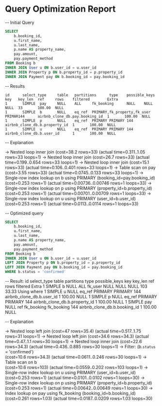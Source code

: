 # Query Optimization Report

-- Initial Query

```sql
SELECT
    b.booking_id,
    u.first_name,
    u.last_name,
    p.name AS property_name,
    pay.amount,
    pay.payment_method
FROM Booking b
INNER JOIN User u ON b.user_id = u.user_id
INNER JOIN Property p ON b.property_id = p.property_id
INNER JOIN Payment pay ON b.booking_id = pay.booking_id
```

-- Results

```
id      select_type     table   partitions      type    possible_keys   key   key_len  ref     rows    filtered        Extra
1       SIMPLE  pay     NULL    ALL     fk_booking      NULL    NULL    NULL  33       100.00  NULL
1       SIMPLE  b       NULL    eq_ref  PRIMARY,fk_property,fk_user     PRIMAR144      airbnb_clone_db.pay.booking_id  1       100.00  NULL
1       SIMPLE  p       NULL    eq_ref  PRIMARY PRIMARY 144     airbnb_clone_db.b.property_id  1       100.00  NULL
1       SIMPLE  u       NULL    eq_ref  PRIMARY PRIMARY 144     airbnb_clone_db.b.user_id      1       100.00  NULL
```

-- Explanation

-> Nested loop inner join  (cost=38.2 rows=33) (actual time=0.311..1.05 rows=33 loops=1)
    -> Nested loop inner join  (cost=26.7 rows=33) (actual time=0.199..0.654 rows=33 loops=1)
        -> Nested loop inner join  (cost=15.1 rows=33) (actual time=0.106..0.401 rows=33 loops=1)
            -> Table scan on pay  
               (cost=3.55 rows=33) 
               (actual time=0.0745..0.133 rows=33 loops=1)
            -> Single-row index lookup on b using PRIMARY (booking_id=pay.booking_id)  
               (cost=0.253 rows=1) 
               (actual time=0.00736..0.00746 rows=1 loops=33)
        -> Single-row index lookup on p using PRIMARY (property_id=b.property_id)  
           (cost=0.253 rows=1) 
           (actual time=0.00701..0.00709 rows=1 loops=33)
    -> Single-row index lookup on u using PRIMARY (user_id=b.user_id)  
       (cost=0.253 rows=1) 
       (actual time=0.0113..0.0114 rows=1 loops=33)


-- Optimized query

```sql
SELECT
    b.booking_id,
    u.first_name,
    u.last_name,
    p.name AS property_name,
    pay.amount,
    pay.payment_method
FROM Booking b
INNER JOIN User u ON b.user_id = u.user_id
LEFT JOIN Property p ON b.property_id = p.property_id
LEFT JOIN Payment pay ON b.booking_id = pay.booking_id
WHERE b.status = 'confirmed'
```

-- Result:
id      select_type     table   partitions      type    possible_keys   key     key_len ref     rows    filtered        Extra
1       SIMPLE  b       NULL    ALL     fk_user NULL    NULL    NULL    103     33.33   Using where
1       SIMPLE  u       NULL    eq_ref  PRIMARY PRIMARY 144     airbnb_clone_db.b.user_id       1       100.00  NULL
1       SIMPLE  p       NULL    eq_ref  PRIMARY PRIMARY 144     airbnb_clone_db.b.property_id   1       100.00  NULL
1       SIMPLE  pay     NULL    ref     fk_booking      fk_booking      144     airbnb_clone_db.b.booking_id    1       100.00  NULL

-- Explanation

-> Nested loop left join  (cost=47 rows=35.4) (actual time=0.517..1.75 rows=31 loops=1)
    -> Nested loop left join  (cost=34.6 rows=34.3) (actual time=0.47..1.1 rows=30 loops=1)
        -> Nested loop inner join  (cost=22.6 rows=34.3) (actual time=0.436..0.885 rows=30 loops=1)
            -> Filter: (b.`status` = 'confirmed')  
               (cost=10.6 rows=34.3) 
               (actual time=0.0611..0.246 rows=30 loops=1)
                -> Table scan on b  
                   (cost=10.6 rows=103) 
                   (actual time=0.0559..0.202 rows=103 loops=1)
            -> Single-row index lookup on u using PRIMARY (user_id=b.user_id)  
               (cost=0.253 rows=1) 
               (actual time=0.0101..0.0102 rows=1 loops=30)
        -> Single-row index lookup on p using PRIMARY (property_id=b.property_id)  
           (cost=0.253 rows=1) 
           (actual time=0.00642..0.00649 rows=1 loops=30)
    -> Index lookup on pay using fk_booking (booking_id=b.booking_id)  
       (cost=0.261 rows=1.03) 
       (actual time=0.0187..0.0209 rows=1.03 loops=30)
